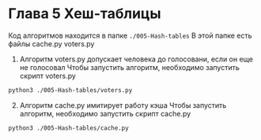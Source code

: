 # Глава 5 Хеш-таблицы
Код алгоритмов находится в папке `./005-Hash-tables`
В этой папке есть файлы cache.py voters.py

1) Алгоритм voters.py допускает человека до голосовани, если он еще не голосовал
Чтобы запустить алгоритм, необходимо запустить скрипт voters.py 
```bash
python3 ./005-Hash-tables/voters.py 
```

2) Алгоритм cache.py имитирует работу кэша
Чтобы запустить алгоритм, необходимо запустить скрипт cache.py 
```bash
python3 ./005-Hash-tables/cache.py 
```